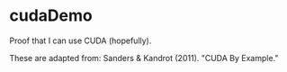 # cudaDemo
Proof that I can use CUDA (hopefully).

These are adapted from: Sanders & Kandrot (2011). "CUDA By Example."